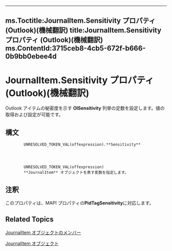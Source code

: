 

---
ms.Toctitle:JournalItem.Sensitivity プロパティ (Outlook)(機械翻訳)
title:JournalItem.Sensitivity プロパティ (Outlook)(機械翻訳)
ms.ContentId:3715ceb8-4cb5-672f-b666-0b9bb0ebee4d
---
# JournalItem.Sensitivity プロパティ (Outlook)(機械翻訳)




Outlook アイテムの秘密度を示す **OlSensitivity** 列挙の定数を設定します。値の取得および設定が可能です。

## 構文

            UNRESOLVED_TOKEN_VAL(offexpression).**Sensitivity**




            UNRESOLVED_TOKEN_VAL(offexpression)
            **JournalItem** オブジェクトを表す変数を指定します。



## 注釈
このプロパティは、MAPI プロパティの**PidTagSensitivity**に対応します。



## Related Topics

[JournalItem オブジェクトのメンバー](13a0cd10-44bc-a167-c613-93985f698d95.md)

[JournalItem オブジェクト](6e850295-39f9-47b8-e866-9622e9958c69.md)




